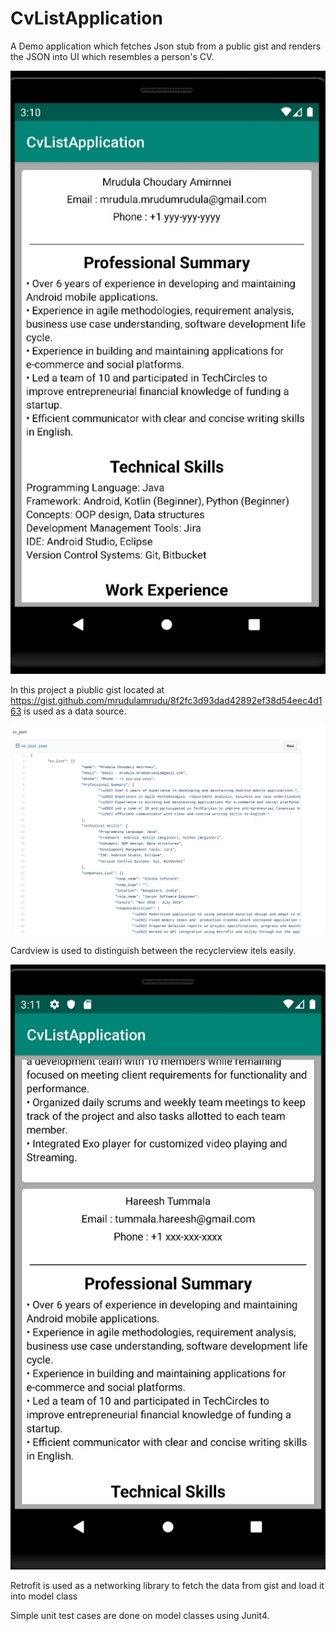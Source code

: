 # CvListApplication

A Demo application which fetches Json stub from a public gist and renders the JSON into UI which resembles a person's CV.

![image](Media/UI.jpg)

In this project a piublic gist located at https://gist.github.com/mrudulamrudu/8f2fc3d93dad42892ef38d54eec4d163 is used as a data source.

![image](Media/gist.png)


 Cardview is used to distinguish between the recyclerview itels easily.
 
 ![image](Media/card.jpg)

 Retrofit is used as a networking library to fetch the data from gist and load it into model class

 Simple unit test cases are done on model classes using Junit4.

